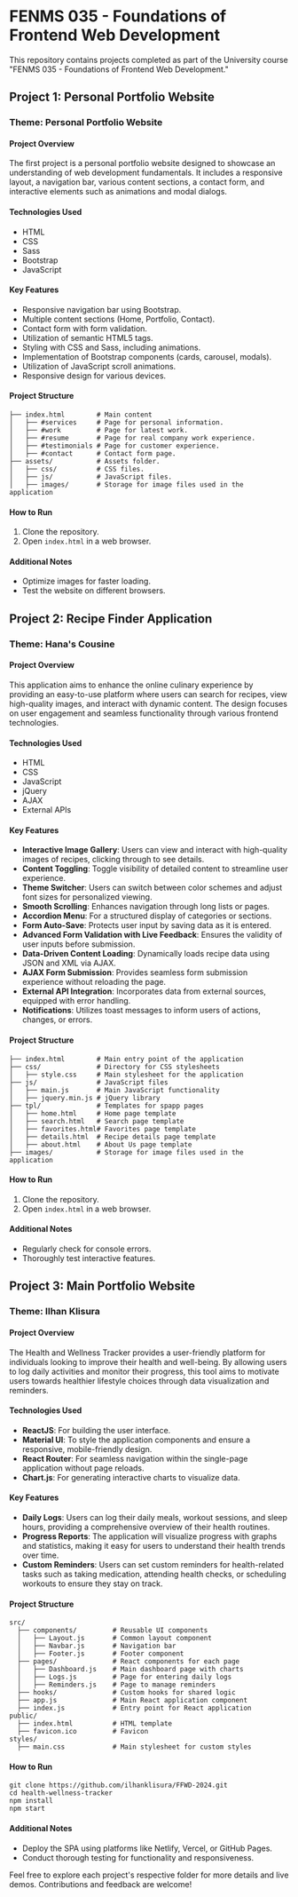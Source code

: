 # FENMS 035 - Foundations of Frontend Web Development

This repository contains projects completed as part of the University course "FENMS 035 - Foundations of Frontend Web Development."

## Project 1: Personal Portfolio Website

### Theme: Personal Portfolio Website

#### Project Overview

The first project is a personal portfolio website designed to showcase an understanding of web development fundamentals. It includes a responsive layout, a navigation bar, various content sections, a contact form, and interactive elements such as animations and modal dialogs.

#### Technologies Used

-  HTML
-  CSS
-  Sass
-  Bootstrap
-  JavaScript

#### Key Features

-  Responsive navigation bar using Bootstrap.
-  Multiple content sections (Home, Portfolio, Contact).
-  Contact form with form validation.
-  Utilization of semantic HTML5 tags.
-  Styling with CSS and Sass, including animations.
-  Implementation of Bootstrap components (cards, carousel, modals).
-  Utilization of JavaScript scroll animations.
-  Responsive design for various devices.

#### Project Structure

```plaintext
├── index.html        # Main content
│   ├── #services     # Page for personal information.
│   ├── #work         # Page for latest work.
│   ├── #resume       # Page for real company work experience.
│   ├── #testimonials # Page for customer experience.
│   ├── #contact      # Contact form page.
├── assets/           # Assets folder.
│   ├── css/          # CSS files.
│   ├── js/           # JavaScript files.
│   ├── images/       # Storage for image files used in the application
```

#### How to Run

1. Clone the repository.
2. Open `index.html` in a web browser.

#### Additional Notes

-  Optimize images for faster loading.
-  Test the website on different browsers.

## Project 2: Recipe Finder Application

### Theme: Hana's Cousine

#### Project Overview

This application aims to enhance the online culinary experience by providing an easy-to-use platform where users can search for recipes, view high-quality images, and interact with dynamic content. The design focuses on user engagement and seamless functionality through various frontend technologies.

#### Technologies Used

-  HTML
-  CSS
-  JavaScript
-  jQuery
-  AJAX
-  External APIs

#### Key Features

-  **Interactive Image Gallery**: Users can view and interact with high-quality images of recipes, clicking through to see details.
-  **Content Toggling**: Toggle visibility of detailed content to streamline user experience.
-  **Theme Switcher**: Users can switch between color schemes and adjust font sizes for personalized viewing.
-  **Smooth Scrolling**: Enhances navigation through long lists or pages.
-  **Accordion Menu**: For a structured display of categories or sections.
-  **Form Auto-Save**: Protects user input by saving data as it is entered.
-  **Advanced Form Validation with Live Feedback**: Ensures the validity of user inputs before submission.
-  **Data-Driven Content Loading**: Dynamically loads recipe data using JSON and XML via AJAX.
-  **AJAX Form Submission**: Provides seamless form submission experience without reloading the page.
-  **External API Integration**: Incorporates data from external sources, equipped with error handling.
-  **Notifications**: Utilizes toast messages to inform users of actions, changes, or errors.

#### Project Structure

```plaintext
├── index.html        # Main entry point of the application
├── css/              # Directory for CSS stylesheets
│   ├── style.css     # Main stylesheet for the application
├── js/               # JavaScript files
│   ├── main.js       # Main JavaScript functionality
│   ├── jquery.min.js # jQuery library
├── tpl/              # Templates for spapp pages
│   ├── home.html     # Home page template
│   ├── search.html   # Search page template
│   ├── favorites.html# Favorites page template
│   ├── details.html  # Recipe details page template
│   ├── about.html    # About Us page template
├── images/           # Storage for image files used in the application
```

#### How to Run

1. Clone the repository.
2. Open `index.html` in a web browser.

#### Additional Notes

-  Regularly check for console errors.
-  Thoroughly test interactive features.

## Project 3: Main Portfolio Website

### Theme: Ilhan Klisura

#### Project Overview

The Health and Wellness Tracker provides a user-friendly platform for individuals looking to improve their health and well-being. By allowing users to log daily activities and monitor their progress, this tool aims to motivate users towards healthier lifestyle choices through data visualization and reminders.

#### Technologies Used

-  **ReactJS**: For building the user interface.
-  **Material UI**: To style the application components and ensure a responsive, mobile-friendly design.
-  **React Router**: For seamless navigation within the single-page application without page reloads.
-  **Chart.js**: For generating interactive charts to visualize data.

#### Key Features

-  **Daily Logs**: Users can log their daily meals, workout sessions, and sleep hours, providing a comprehensive overview of their health routines.
-  **Progress Reports**: The application will visualize progress with graphs and statistics, making it easy for users to understand their health trends over time.
-  **Custom Reminders**: Users can set custom reminders for health-related tasks such as taking medication, attending health checks, or scheduling workouts to ensure they stay on track.

#### Project Structure

```plaintext
src/
  ├── components/         # Reusable UI components
  │   ├── Layout.js       # Common layout component
  │   ├── Navbar.js       # Navigation bar
  │   ├── Footer.js       # Footer component
  ├── pages/              # React components for each page
  │   ├── Dashboard.js    # Main dashboard page with charts
  │   ├── Logs.js         # Page for entering daily logs
  │   ├── Reminders.js    # Page to manage reminders
  ├── hooks/              # Custom hooks for shared logic
  ├── app.js              # Main React application component
  ├── index.js            # Entry point for React application
public/
  ├── index.html          # HTML template
  ├── favicon.ico         # Favicon
styles/
  ├── main.css            # Main stylesheet for custom styles
```

#### How to Run

```
git clone https://github.com/ilhanklisura/FFWD-2024.git
cd health-wellness-tracker
npm install
npm start
```

#### Additional Notes

-  Deploy the SPA using platforms like Netlify, Vercel, or GitHub Pages.
-  Conduct thorough testing for functionality and responsiveness.

Feel free to explore each project's respective folder for more details and live demos. Contributions and feedback are welcome!
